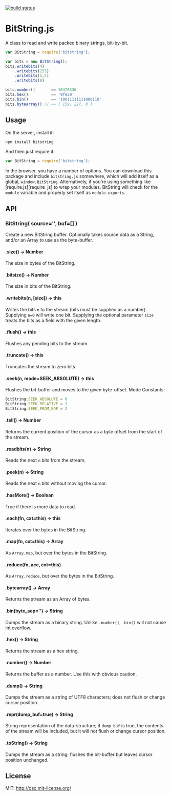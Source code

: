 [![build status](https://secure.travis-ci.org/dsc/bitstring.js.png)](http://travis-ci.org/dsc/bitstring.js)
# BitString.js

A class to read and write packed binary strings, bit-by-bit.

```js
var BitString = require('bitstring');

var bits = new BitString();
bits.writebits(4)
    .writebits(255)
    .writebits(1,4)
    .writebits(8)

bits.number()       == 10478336
bits.hex()          == '9fe30'
bits.bin()          == '10011111111000110'
bits.bytearray() // == [ 159, 227, 0 ]
```


## Usage

On the server, install it:

```sh
npm install bitstring
```

And then just require it:

```js
var BitString = require('bitstring');
```

In the browser, you have a number of options. You can download this package and include `bitstring.js` somewhere, which will add itself as a global, `window.BitString`. Alternatively, if you're using something like [require.js][require_js] to wrap your modules, BitString will check for the `module` variable and properly set itself as `module.exports`.


## API

### BitString( source='', buf=[] )

Create a new BitString buffer. Optionally takes source data as a String, and/or an Array to use as the byte-buffer.

#### .size() -> Number

The size in bytes of the BitString.


#### .bitsize() -> Number

The size in bits of the BitString.


#### .writebits(n, [size]) -> this

Writes the bits `n` to the stream (bits must be supplied as a number). Supplying `n=0` will write one bit. Supplying the optional parameter `size` treats the bits as a field with the given length.


#### .flush() -> this

Flushes any pending bits to the stream.


#### .truncate() -> this

Truncates the stream to zero bits.


#### .seek(n, mode=SEEK_ABSOLUTE) -> this

Flushes the bit-buffer and moves to the given byte-offset. Mode Constants:

```js
BitString.SEEK_ABSOLUTE = 0
BitString.SEEK_RELATIVE = 1
BitString.SEEK_FROM_EOF = 2
```


#### .tell() -> Number

Returns the current position of the cursor as a *byte* offset from the start of the stream.

#### .readbits(n) -> String

Reads the next `n` bits from the stream.


#### .peek(n) -> String

Reads the next `n` bits without moving the cursor.


#### .hasMore() -> Boolean

True if there is more data to read.


#### .each(fn, cxt=this) -> this

Iterates over the bytes in the BitString.


#### .map(fn, cxt=this) -> Array

As `Array.map`, but over the bytes in the BitString.


#### .reduce(fn, acc, cxt=this)

As `Array.reduce`, but over the bytes in the BitString.


#### .bytearray() -> Array

Returns the stream as an Array of bytes.


#### .bin(byte_sep='') -> String

Dumps the stream as a binary string. Unlike `.number()`, `.bin()` will not cause int overflow.


#### .hex() -> String

Returns the stream as a hex string.


#### .number() -> Number

Returns the buffer as a number. Use this with obvious caution.


#### .dump() -> String

Dumps the stream as a string of UTF8 characters; does not flush or change cursor position.


#### .repr(dump_buf=true) -> String

String representation of the data-structure; if `dump_buf` is true, the contents of the stream will be included, but it will not flush or change cursor position.


#### .toString() -> String

Dumps the stream as a string; flushes the bit-buffer but leaves cursor position unchanged.



## License

MIT: http://dsc.mit-license.org/
